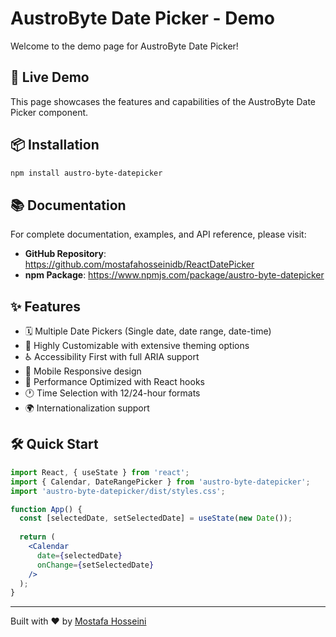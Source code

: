 # AustroByte Date Picker - Demo

Welcome to the demo page for AustroByte Date Picker!

## 🚀 Live Demo

This page showcases the features and capabilities of the AustroByte Date Picker component.

## 📦 Installation

```bash
npm install austro-byte-datepicker
```

## 📚 Documentation

For complete documentation, examples, and API reference, please visit:

- **GitHub Repository**: https://github.com/mostafahosseinidb/ReactDatePicker
- **npm Package**: https://www.npmjs.com/package/austro-byte-datepicker

## ✨ Features

- 🗓️ Multiple Date Pickers (Single date, date range, date-time)
- 🎨 Highly Customizable with extensive theming options
- ♿ Accessibility First with full ARIA support
- 📱 Mobile Responsive design
- 🚀 Performance Optimized with React hooks
- 🕐 Time Selection with 12/24-hour formats
- 🌍 Internationalization support

## 🛠️ Quick Start

```jsx
import React, { useState } from 'react';
import { Calendar, DateRangePicker } from 'austro-byte-datepicker';
import 'austro-byte-datepicker/dist/styles.css';

function App() {
  const [selectedDate, setSelectedDate] = useState(new Date());
  
  return (
    <Calendar
      date={selectedDate}
      onChange={setSelectedDate}
    />
  );
}
```

---

Built with ❤️ by [Mostafa Hosseini](https://github.com/mostafahosseinidb) 